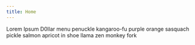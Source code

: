 ```yaml
---
title: Home
---
```


<script>

    CountDownTimer('09/27/2013 6:00 PM', 'countdown');

    function CountDownTimer(dt, id) {
        var end = new Date(dt);

        var _second = 1000;
        var _minute = _second * 60;
        var _hour = _minute * 60;
        var _day = _hour * 24;
        var timer;

        function showRemaining() {
            var now = new Date();
            var distance = end - now;
            if (distance < 0) {
                clearInterval(timer);
                document.getElementById(id).innerHTML = 'WED WE SHALL BE!';
                return;
            }
            var days = Math.floor(distance / _day);
            var hours = Math.floor((distance % _day) / _hour);
            var minutes = Math.floor((distance % _hour) / _minute);
            var seconds = Math.floor((distance % _minute) / _second);

            document.getElementById(id).innerHTML = days     + ' days ';
            document.getElementById(id).innerHTML += hours   + ' hours ';
            document.getElementById(id).innerHTML += minutes + ' minutes ';
            document.getElementById(id).innerHTML += seconds + ' seconds';
        }

        timer = setInterval(showRemaining, 1000);
    }

</script>
<div id="countdown"></div>

Lorem Ipsum D0llar menu penuckle kangaroo-fu purple orange sasquach pickle salmon apricot in shoe llama zen monkey fork
